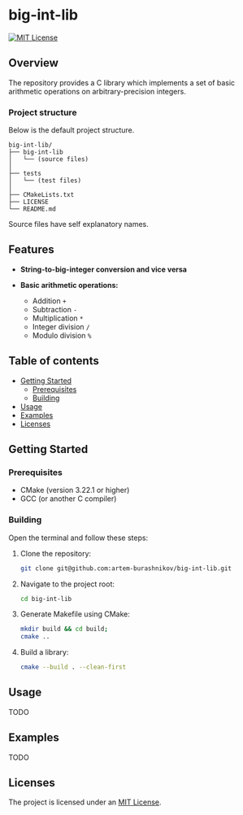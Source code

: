 # big-int-lib

[![MIT License][license-shield]][license-url]

## Overview

The repository provides a C library which implements a set of basic arithmetic operations on arbitrary-precision integers.

### Project structure

Below is the default project structure.

```ignorelang
big-int-lib/
├── big-int-lib
│   └── (source files)
│   
├── tests
│   └── (test files)
│
├── CMakeLists.txt
├── LICENSE
└── README.md
```

Source files have self explanatory names.

## Features

- **String-to-big-integer conversion and vice versa**

- **Basic arithmetic operations:** 
    - Addition `+`
    - Subtraction `-`
    - Multiplication `*`
    - Integer division `/`
    - Modulo division `%`

## Table of contents

- [Getting Started](#getting-started)
  - [Prerequisites](#prerequisites)
  - [Building](#building)
- [Usage](#usage)
- [Examples](#examples)
- [Licenses](#licenses)

## Getting Started

### Prerequisites

- CMake (version 3.22.1 or higher)
- GCC (or another C compiler)

### Building

Open the terminal and follow these steps:

1. Clone the repository:

    ```sh
    git clone git@github.com:artem-burashnikov/big-int-lib.git
    ```

2. Navigate to the project root:

    ```sh
    cd big-int-lib
    ```

3. Generate Makefile using CMake:

    ```sh
    mkdir build && cd build;
    cmake ..
    ```

4. Build a library:

    ```sh
    cmake --build . --clean-first
    ```

## Usage

TODO

## Examples

TODO

## Licenses

The project is licensed under an [MIT License][license-url].

<!-- https://www.markdownguide.org/basic-syntax/#reference-style-links -->
[license-shield]: https://img.shields.io/github/license/artem-burashnikov/big-int-lib.svg?style=for-the-badge&color=blue
[license-url]: LICENSE